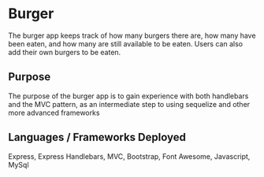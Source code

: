 # Burger

The burger app keeps track of how many burgers there are, how many have been eaten, and how many are still available to be eaten. Users can also add their own burgers to be eaten.

## Purpose

The purpose of the burger app is to gain experience with both handlebars and the MVC pattern, as an intermediate step to using sequelize and other more advanced frameworks

## Languages / Frameworks Deployed

Express, Express Handlebars, MVC, Bootstrap, Font Awesome, Javascript, MySql